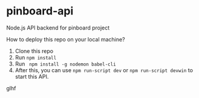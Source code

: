 # pinboard-api
Node.js API backend for pinboard project

How to deploy this repo on your local machine?

1. Clone this repo
2. Run ``npm install``
3. Run `` npm install -g nodemon babel-cli``
4. After this, you can use ``npm run-script dev`` or ``npm run-script devwin`` to start this API.

glhf